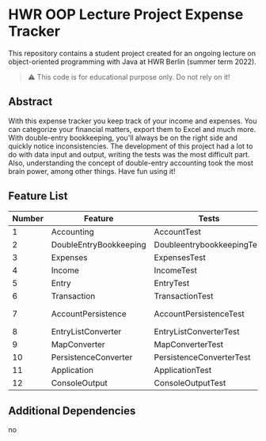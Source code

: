 # HWR OOP Lecture Project Expense Tracker

This repository contains a student project created for an ongoing lecture on object-oriented programming with Java at HWR Berlin (summer term 2022).

> :warning: This code is for educational purpose only. Do not rely on it!

## Abstract

With this expense tracker you keep track of your income and expenses. You can categorize your financial matters, export them to Excel and much more. With double-entry bookkeeping, you'll always be on the right side and quickly notice inconsistencies. The development of this project had a lot to do with data input and output, writing the tests was the most difficult part. Also, understanding the concept of double-entry accounting took the most brain power, among other things. Have fun using it!

## Feature List

| Number | Feature                | Tests                      | Category      |
|--------|------------------------|----------------------------|---------------|
| 1      | Accounting             | AccountTest                | Bookkeeping   |
| 2      | DoubleEntryBookkeeping | DoubleentrybookkeepingTest | Bookkeeping   |
| 3      | Expenses               | ExpensesTest               | Bookkeeping   |
| 4      | Income                 | IncomeTest                 | Bookkeeping   |
| 5      | Entry                  | EntryTest                  | Bookkeeping   |
| 6      | Transaction            | TransactionTest            | Bookkeeping   |
| 7      | AccountPersistence     | AccountPersistenceTest     | View / Export |
| 8      | EntryListConverter     | EntryListConverterTest     | Converter     |
| 9      | MapConverter           | MapConverterTest           | Converter     |
| 10     | PersistenceConverter   | PersistenceConverterTest   | Converter     |
| 11     | Application            | ApplicationTest            | In / Output   |
| 12     | ConsoleOutput          | ConsoleOutputTest          | Output        |


## Additional Dependencies
 no